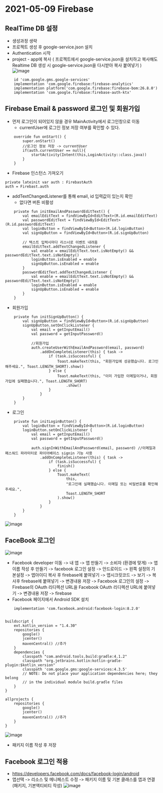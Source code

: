 # 2021-05-09 Firebase

## RealTime DB 설정
- 생성과정 생략
- 프로젝트 생성 후 google-service.json 설치 
- Authentication 시작
- project - app에 복사 ( 프로젝트에서 google-service.json을 설치하고 복사해도 Realtime DB 생성 시 google-service.json을 다시받아 복사 붙여넣기 )
![image](https://user-images.githubusercontent.com/81352078/117570862-14654280-b107-11eb-8394-027c072a280d.png)

```
    id 'com.google.gms.google-services'
    implementation 'com.google.firebase:firebase-analytics'
    implementation platform('com.google.firebase:firebase-bom:26.8.0')
    implementation 'com.google.firebase:firebase-auth-ktx'
```

## Firebase Email & password 로그인 및 회원가입
- 먼저 로그인이 되어있지 않을 경우 MainActivity에서 로그인창으로 이동
  - currentUser에 로그인 정보 저장 여부를 확인할 수 있다.
```
    override fun onStart() {
        super.onStart()
        //로그인 정보 저장 -> currentUser
        if(auth.currentUser == null){
            startActivity(Intent(this,LoginActivity::class.java))
        }
    }
```
- Firebase 인스턴스 가져오기
```
private lateinit var auth : FirebastAuth
auth = Firebast.auth
```
- addTextChangedListener를 통해 email, id 입력값이 있는지 확인
  - 없다면 버튼 비활성
```
    private fun initEmailAndPasswordEditText() {
        val emailEditText = findViewById<EditText>(R.id.emailEditText)
        val passwordEditText = findViewById<EditText>(R.id.passwordEditText)
        val loginButton = findViewById<Button>(R.id.loginButton)
        val signUpButton = findViewById<Button>(R.id.signUpButton)

        // 텍스트 입력시마다 리스너로 이벤트 내려옴
        emailEditText.addTextChangedListener {
            val enable = emailEditText.text.isNotEmpty() && passwordEditText.text.isNotEmpty()
            loginButton.isEnabled = enable
            signUpButton.isEnabled = enable
        }
        passwordEditText.addTextChangedListener {
            val enable = emailEditText.text.isNotEmpty() && passwordEditText.text.isNotEmpty()
            loginButton.isEnabled = enable
            signUpButton.isEnabled = enable
        }
    }
```
- 회원가입
```
    private fun initSignUpButton() {
        val signUpButton = findViewById<Button>(R.id.signUpButton)
        signUpButton.setOnClickListener {
            val email = getInputEmail()
            val password = getInputPassword()

            //회원가입
            auth.createUserWithEmailAndPassword(email, password)
                .addOnCompleteListener(this) { task ->
                    if (task.isSuccessful) {
                        Toast.makeText(this, "회원가입에 성공했습니다. 로그인해주세요.", Toast.LENGTH_SHORT).show()
                    } else {
                        Toast.makeText(this, "이미 가입한 이메일이거나, 회원가입에 실패했습니다.", Toast.LENGTH_SHORT)
                            .show()
                    }
                }
        }
    }
```
- 로그인
```
    private fun initLoginButton() {
        val loginButton = findViewById<Button>(R.id.loginButton)
        loginButton.setOnClickListener {
            val email = getInputEmail()
            val password = getInputPassword()

            auth.signInWithEmailAndPassword(email, password) //이메일과 패스워드 파라미터로 파이어베이스 signin 기능 사용
                .addOnCompleteListener(this) { task ->
                    if (task.isSuccessful) {
                        finish()
                    } else {
                        Toast.makeText(
                            this,
                            "로그인에 실패했습니다. 이메일 또는 비밀번호를 확인해주세요.",
                            Toast.LENGTH_SHORT
                        ).show()
                    }
                }
        }
    }
```

![image](https://user-images.githubusercontent.com/81352078/117572042-0a920e00-b10c-11eb-9501-1e8eb0eeeb55.png)


## FaceBook 로그인
![image](https://user-images.githubusercontent.com/81352078/117572109-5f358900-b10c-11eb-8a8f-0aaca4d9b99f.png)
- Facebook developer 이동 -> 내 앱 -> 앱 만들기 -> 소비자 (환경에 맞게) -> 앱이름 작성 후 만들기 -> facebook 로그인 설정 -> 안드로이드 -> 왼쪽 설정의 기본설정 -> 앱아이디 복사 후 firebase에 붙여넣기 -> 앱시크릿코드 -> 보기 -> 복사후 firebase에 붙여넣기 -> 변경내용 저장 -> Facebook 로그인의 설정 -> Firebase의 OAuth 리디렉션 URL을 Facebook OAuth 리디렉션 URL에 붙여넣기 -> 변경내용 저장 -> firebase 
- Facebook 페이지에서 Android SDK 설치
```
    implementation 'com.facebook.android:facebook-login:8.2.0'
    
    
buildscript {
    ext.kotlin_version = "1.4.30"
    repositories {
        google()
        jcenter()
        mavenCentral() //추가
    }
    dependencies {
        classpath "com.android.tools.build:gradle:4.1.2"
        classpath "org.jetbrains.kotlin:kotlin-gradle-plugin:$kotlin_version"
        classpath 'com.google.gms:google-services:4.3.5'
        // NOTE: Do not place your application dependencies here; they belong
        // in the individual module build.gradle files
    }
}

allprojects {
    repositories {
        google()
        jcenter()
        mavenCentral() //추가
    }
}

```
![image](https://user-images.githubusercontent.com/81352078/117572911-12ec4800-b110-11eb-871b-dfad62dfa707.png)
- 패키지 이름 작성 후 저장

## Facebook 로그인 적용
- https://developers.facebook.com/docs/facebook-login/android
- 앱선택 -> 리소스 및 메니페스트 수정 -> 패키지 이름 및 기본 클래스를 앱과 연결 (패키지, 기본액티비티 작성)
![image](https://user-images.githubusercontent.com/81352078/117573073-f4d31780-b110-11eb-9590-77ffbeeb85c3.png)
